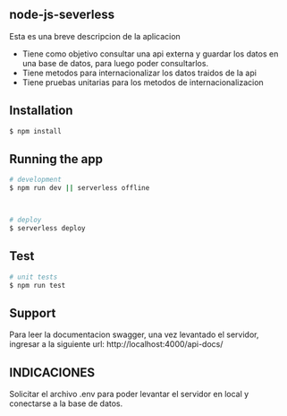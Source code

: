 
## node-js-severless


Esta es una breve descripcion de la aplicacion
- Tiene como objetivo consultar una api externa y guardar los datos en una base de datos, para luego poder consultarlos.
- Tiene metodos para internacionalizar los datos traidos de la api
- Tiene pruebas unitarias para los metodos de internacionalizacion

## Installation

```bash
$ npm install
```

## Running the app

```bash
# development
$ npm run dev || serverless offline



# deploy
$ serverless deploy
```

## Test

```bash
# unit tests
$ npm run test

```

## Support
Para leer la documentacion swagger, una vez levantado el servidor, ingresar a la siguiente url:
http://localhost:4000/api-docs/


## INDICACIONES
Solicitar el archivo .env para poder levantar el servidor en local y conectarse a la base de datos.
